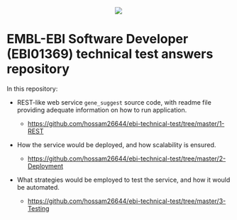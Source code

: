 
<p align="center"><img align="center" src="https://www.ebi.ac.uk/eccb/2016/wp-content/uploads/2016/03/EMBL-EBI.png">

# EMBL-EBI Software Developer (EBI01369) technical test answers repository

In this repository:
  - REST-like web service  `gene_suggest` source code, with readme file providing adequate information on how to run application. 
    -  https://github.com/hossam26644/ebi-technical-test/tree/master/1-REST
 
  - How the service would be deployed, and how scalability is ensured.
    - https://github.com/hossam26644/ebi-technical-test/tree/master/2-Deployment
 
 - What strategies would be employed to test the service, and how it would be automated.
    - https://github.com/hossam26644/ebi-technical-test/tree/master/3-Testing


  






